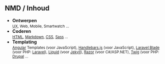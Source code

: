 NMD **/ Inhoud**
-------------------

- **Ontwerpen**  
<small><abbr title="User Experience">UX</abbr>, Web, Mobile, Smartwatch …</small>
- **Coderen**  
<small>[HTML](http://www.w3.org/html/), [Markdown](https://daringfireball.net/projects/markdown/), [CSS](http://www.w3.org/css/), [Sass](http://sass-lang.com) …</small>
- **Templating**  
<small>[Angular](http://angular.io) Templates (voor JavaScript), [Handlebars.js](http://handlebarsjs.com) (voor JavaScript), [Laravel Blade](http://laravel.com/docs/master/blade) (voor PHP: [Laravel](http://laravel.com)), [Liquid](http://liquidmarkup.org) (voor [Jekyll](http://jekyllrb.com)), [Razor](https://github.com/aspnet/Razor) (voor C#/ASP.NET), [Twig](http://twig.sensiolabs.org) (voor PHP: [Drupal](https://www.drupal.org) …</small>